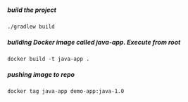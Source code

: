 ##### build the project

    ./gradlew build

##### building  Docker image called java-app. Execute from root

    docker build -t java-app .
    
##### pushing image to repo 

    docker tag java-app demo-app:java-1.0
    
